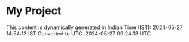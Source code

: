 # My Project

This content is dynamically generated in Indian Time (IST): 2024-05-27 14:54:13 IST
Converted to UTC: 2024-05-27 09:24:13 UTC

